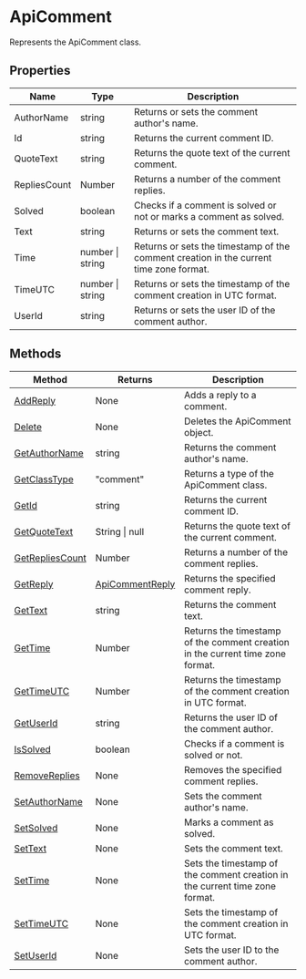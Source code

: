 # ApiComment

Represents the ApiComment class.

## Properties

| Name | Type | Description |
| ---- | ---- | ----------- |
| AuthorName | string | Returns or sets the comment author's name. |
| Id | string | Returns the current comment ID. |
| QuoteText | string | Returns the quote text of the current comment. |
| RepliesCount | Number | Returns a number of the comment replies. |
| Solved | boolean | Checks if a comment is solved or not or marks a comment as solved. |
| Text | string | Returns or sets the comment text. |
| Time | number \| string | Returns or sets the timestamp of the comment creation in the current time zone format. |
| TimeUTC | number \| string | Returns or sets the timestamp of the comment creation in UTC format. |
| UserId | string | Returns or sets the user ID of the comment author. |

## Methods

| Method | Returns | Description |
| ------ | ------- | ----------- |
| [AddReply](./Methods/AddReply.md) | None | Adds a reply to a comment. |
| [Delete](./Methods/Delete.md) | None | Deletes the ApiComment object. |
| [GetAuthorName](./Methods/GetAuthorName.md) | string | Returns the comment author's name. |
| [GetClassType](./Methods/GetClassType.md) | "comment" | Returns a type of the ApiComment class. |
| [GetId](./Methods/GetId.md) | string | Returns the current comment ID. |
| [GetQuoteText](./Methods/GetQuoteText.md) | String \| null | Returns the quote text of the current comment. |
| [GetRepliesCount](./Methods/GetRepliesCount.md) | Number | Returns a number of the comment replies. |
| [GetReply](./Methods/GetReply.md) | [ApiCommentReply](../ApiCommentReply/ApiCommentReply.md) | Returns the specified comment reply. |
| [GetText](./Methods/GetText.md) | string | Returns the comment text. |
| [GetTime](./Methods/GetTime.md) | Number | Returns the timestamp of the comment creation in the current time zone format. |
| [GetTimeUTC](./Methods/GetTimeUTC.md) | Number | Returns the timestamp of the comment creation in UTC format. |
| [GetUserId](./Methods/GetUserId.md) | string | Returns the user ID of the comment author. |
| [IsSolved](./Methods/IsSolved.md) | boolean | Checks if a comment is solved or not. |
| [RemoveReplies](./Methods/RemoveReplies.md) | None | Removes the specified comment replies. |
| [SetAuthorName](./Methods/SetAuthorName.md) | None | Sets the comment author's name. |
| [SetSolved](./Methods/SetSolved.md) | None | Marks a comment as solved. |
| [SetText](./Methods/SetText.md) | None | Sets the comment text. |
| [SetTime](./Methods/SetTime.md) | None | Sets the timestamp of the comment creation in the current time zone format. |
| [SetTimeUTC](./Methods/SetTimeUTC.md) | None | Sets the timestamp of the comment creation in UTC format. |
| [SetUserId](./Methods/SetUserId.md) | None | Sets the user ID to the comment author. |
